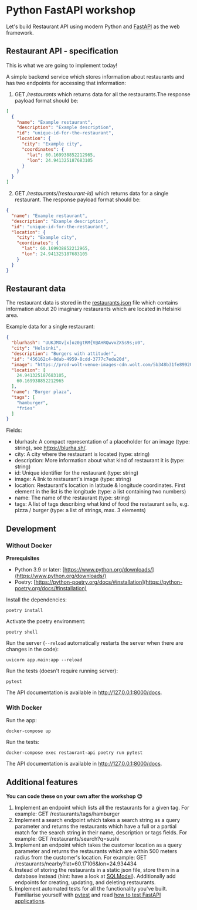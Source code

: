 # Python FastAPI workshop
Let's build Restaurant API using modern Python and [FastAPI](https://fastapi.tiangolo.com/) as the web framework.

## Restaurant API - specification
This is what we are going to implement today!

A simple backend service which stores information about restaurants and has two endpoints for accessing that information:
1. GET _/restaurants_ which returns data for all the restaurants.The response payload format should be:
```json
[
  {
    "name": "Example restaurant",
    "description": "Example description",
    "id": "unique-id-for-the-restaurant",
    "location": {
      "city": "Example city",
      "coordinates": {
        "lat": 60.169938852212965,
        "lon": 24.941325187683105
      }
    }
  }
]
```

2. GET _/restaurants/(restaurant-id)_ which returns data for a single restaurant. The response payload format should be:
```json
{
  "name": "Example restaurant",
  "description": "Example description",
  "id": "unique-id-for-the-restaurant",
  "location": {
    "city": "Example city",
    "coordinates": {
      "lat": 60.169938852212965,
      "lon": 24.941325187683105
    }
  }
}
```


## Restaurant data
The restaurant data is stored in the [restaurants.json](app/restaurants.json) file which contains information about 20 imaginary restaurants which are located in Helsinki area.

Example data for a single restaurant:
```json
{
  "blurhash": "UUKJMXv|x]oz0gtRM{V@AHRQwvxZXSs9s;o0",
  "city": "Helsinki",
  "description": "Burgers with attitude!",
  "id": "456162c4-8dab-4959-8cdd-3777c7ede20d",
  "image": "https://prod-wolt-venue-images-cdn.wolt.com/5b348b31fe8992000bbec771/2be8c7738b220df2f9a0974da5c90d90",
  "location": [
    24.941325187683105,
    60.169938852212965
  ],
  "name": "Burger plaza",
  "tags": [
    "hamburger",
    "fries"
  ]
}
```

Fields:

* blurhash: A compact representation of a placeholder for an image (type: string), see https://blurha.sh/.
* city: A city where the restaurant is located (type: string)
* description: More information about what kind of restaurant it is (type: string)
* id: Unique identifier for the restaurant (type: string)
* image: A link to restaurant's image (type: string)
* location: Restaurant's location in latitude & longitude coordinates. First element in the list is the longitude (type: a list containing two numbers)
* name: The name of the restaurant (type: string)
* tags: A list of tags describing what kind of food the restaurant sells, e.g. pizza / burger (type: a list of strings, max. 3 elements)

## Development

### Without Docker
**Prerequisites**
* Python 3.9 or later: [https://www.python.org/downloads/](https://www.python.org/downloads/)
* Poetry: [https://python-poetry.org/docs/#installation](https://python-poetry.org/docs/#installation)

Install the dependencies:
```
poetry install
```

Activate the poetry environment:
```
poetry shell
```
Run the server (`--reload` automatically restarts the server when there are changes in the code):
```
uvicorn app.main:app --reload
```

Run the tests (doesn't require running server):
```
pytest
```

The API documentation is available in http://127.0.0.1:8000/docs.

### With Docker
Run the app:
```
docker-compose up
```

Run the tests:
```
docker-compose exec restaurant-api poetry run pytest
```

The API documentation is available in http://127.0.0.1:8000/docs.

## Additional features

__You can code these on your own after the workshop 😉__
1. Implement an endpoint which lists all the restaurants for a given tag. For example: GET /restaurants/tags/hamburger
2. Implement a search endpoint which takes a search string as a query parameter and returns the restaurants which have a full or a partial match for the search string in their name, description or tags fields. For example: GET /restaurants/search?q=sushi
3. Implement an endpoint which takes the customer location as a query parameter and returns the restaurants which are within 500 meters radius from the customer's location. For example: GET /restaurants/nearby?lat=60.17106&lon=24.934434
4. Instead of storing the restaurants in a static json file, store them in a database instead (hint: have a look at [SQLModel](https://sqlmodel.tiangolo.com/)). Additionally add endpoints for creating, updating, and deleting restaurants.
5. Implement automated tests for all the functionality you've built. Familiarise yourself with [pytest](https://docs.pytest.org/en/latest/) and read [how to test FastAPI applications](https://fastapi.tiangolo.com/tutorial/testing/).